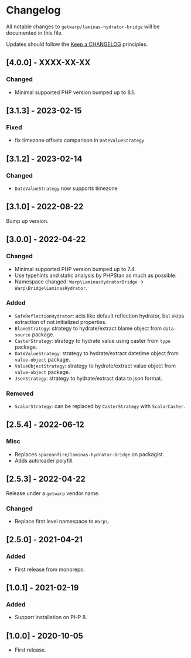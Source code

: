 # Changelog

All notable changes to `getwarp/laminas-hydrator-bridge` will be documented in this file.

Updates should follow the [Keep a CHANGELOG](http://keepachangelog.com/) principles.

## [4.0.0] - XXXX-XX-XX

### Changed

- Minimal supported PHP version bumped up to 8.1.

## [3.1.3] - 2023-02-15

### Fixed

- fix timezone offsets comparison in `DateValueStrategy`

## [3.1.2] - 2023-02-14

### Changed

- `DateValueStrategy` now supports timezone

## [3.1.0] - 2022-08-22

Bump up version.

## [3.0.0] - 2022-04-22

### Changed

- Minimal supported PHP version bumped up to 7.4.
- Use typehints and static analysis by PHPStan as much as possible.
- Namespace changed: `Warp\LaminasHydratorBridge` -> `Warp\Bridge\LaminasHydrator`.

### Added

- `SafeReflectionHydrator`: acts like default reflection hydrator, but skips extraction of not initialized properties.
- `BlameStrategy`: strategy to hydrate/extract blame object from `data-source` package.
- `CasterStrategy`: strategy to hydrate value using caster from `type` package.
- `DateValueStrategy`: strategy to hydrate/extract datetime object from `value-object` package.
- `ValueObjectStrategy`: strategy to hydrate/extract value object from `value-object` package.
- `JsonStrategy`: strategy to hydrate/extract data to json format.

### Removed

- `ScalarStrategy`: can be replaced by `CasterStrategy` with `ScalarCaster`.

## [2.5.4] - 2022-06-12

### Misc

- Replaces `spaceonfire/laminas-hydrator-bridge` on packagist.
- Adds autoloader polyfill.

## [2.5.3] - 2022-04-22

Release under a `getwarp` vendor name.

### Changed

- Replace first level namespace to `Warp\`.

## [2.5.0] - 2021-04-21

### Added

- First release from monorepo.

## [1.0.1] - 2021-02-19

### Added

-   Support installation on PHP 8.

## [1.0.0] - 2020-10-05

-   First release.
